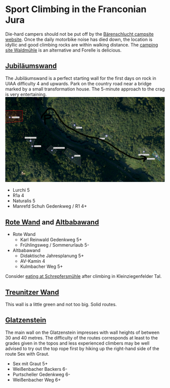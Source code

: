 # Sport Climbing in the Franconian Jura

Die-hard campers should not be put off by the [Bärenschlucht campsite website](http://www.baerenschlucht-camping.de/).
Once the daily motorbike noise has died down, the location is idyllic and good climbing rocks are within walking distance.
The [camping site Waldmühle](https://www.waldmuehle.net/) is an alternative and Forelle is delicious.

## [Jubiläumswand](https://www.thecrag.com/de/klettern/germany/frankenjura/jubilaumswand)

The Jubiläumswand is a perfect starting wall for the first days on rock in UIAA difficulty 4 and upwards.
Park on the country road near a bridge marked by a small transformation house.
The 5-minute approach to the crag is very entertaining.
![Sattelite view on parking and access to the route](../assets/2024_05_01_frankenjura_01.png)

- Lurchi 5
- R1a 4
- Naturalis 5
- Manrefd Schuh Gedenkweg / R1 4+

## [Rote Wand](https://www.thecrag.com/de/klettern/germany/frankenjura/rote-wand) and [Altbabawand](https://www.thecrag.com/climbing/germany/frankenjura/altbabawand)

- Rote Wand
  - Karl Reinwald Gedenkweg 5+
  - Frühlingsweg / Sommerurlaub 5-
- Altbabawand
  - Didaktische Jahresplanung 5+
  - AV-Kamin 4
  - Kulmbacher Weg 5+

Consider [eating at Schrepfersmühle](http://www.schrepfersmuehle.de/seiten/speisekarte.html) after climbing in Kleinziegenfelder Tal.

## [Treunitzer Wand](https://www.thecrag.com/climbing/germany/frankenjura/treunitzer-wand)

This wall is a little green and not too big. Solid routes.

## [Glatzenstein](https://www.thecrag.com/de/klettern/germany/frankenjura/glatzenstein)

The main wall on the Glatzenstein impresses with wall heights of between 30 and 40 metres.
The difficulty of the routes corresponds at least to the grades given in the topos and
less experienced climbers may be well advised to try out the top rope first by hiking up the right-hand side of the route Sex with Graut.

- Sex mit Graut 5+
- Weißenbacher Backers 6-
- Purtscheller Gedenkweg 6-
- Weißenbacher Weg 6+
